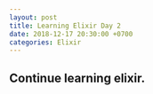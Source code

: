 ```yaml
---
layout: post
title: Learning Elixir Day 2
date: 2018-12-17 20:30:00 +0700
categories: Elixir
---
```

## Continue learning elixir.